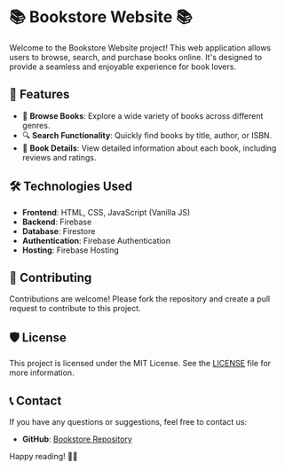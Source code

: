 
# 📚 Bookstore Website 📚

Welcome to the Bookstore Website project! This web application allows users to browse, search, and purchase books online. It's designed to provide a seamless and enjoyable experience for book lovers.

## 🚀 Features

- 🛒 **Browse Books**: Explore a wide variety of books across different genres.
- 🔍 **Search Functionality**: Quickly find books by title, author, or ISBN.
- 📝 **Book Details**: View detailed information about each book, including reviews and ratings.



## 🛠️ Technologies Used

- **Frontend**: HTML, CSS, JavaScript (Vanilla JS)
- **Backend**: Firebase
- **Database**: Firestore
- **Authentication**: Firebase Authentication
- **Hosting**: Firebase Hosting

## 🤝 Contributing

Contributions are welcome! Please fork the repository and create a pull request to contribute to this project.

## 🛡️ License

This project is licensed under the MIT License. See the [LICENSE](LICENSE) file for more information.

## 📞 Contact

If you have any questions or suggestions, feel free to contact us:

- **GitHub**: [Bookstore Repository](https://github.com/Sedi98/TeamOneLibraryProject)

Happy reading! 📖✨
